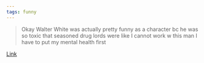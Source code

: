 ```yaml
---
tags: funny
---
```


> Okay Walter White was actually pretty funny as a character bc he was so toxic that seasoned drug lords were like I cannot work w this man I have to put my mental health first

[Link](https://www.tumblr.com/angrylesbianstereotype/697700792384323584/okay-walter-white-was-actually-pretty-funny-as-a)

